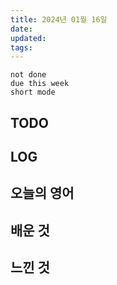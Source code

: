 ```yaml
---
title: 2024년 01월 16일
date: 
updated: 
tags:
---
```


```tasks
not done 
due this week
short mode
```

## TODO

## LOG

## 오늘의 영어

## 배운 것

## 느낀 것